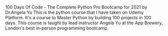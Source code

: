 100 Days Of Code - The Complete Python Pro Bootcamp for 2021 by Dr.Angela Yu
This is the python course that I have taken on Udemy Platform. It's a course to Master Python by building 100 projects in 100 days. This course is taught by lead instructor Angela Yu at the App Brewery, London's best in-person programming bootcamp.
